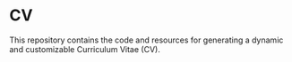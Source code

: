 # CV
This repository contains the code and resources for generating a dynamic and customizable Curriculum Vitae (CV).

